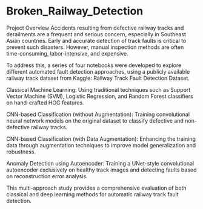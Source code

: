 # Broken_Railway_Detection
Project Overview
Accidents resulting from defective railway tracks and derailments are a frequent and serious concern, especially in Southeast Asian countries. Early and accurate detection of track faults is critical to prevent such disasters. However, manual inspection methods are often time-consuming, labor-intensive, and expensive.

To address this, a series of four notebooks were developed to explore different automated fault detection approaches, using a publicly available railway track dataset from Kaggle:
Railway Track Fault Detection Dataset.

Classical Machine Learning:
Using traditional techniques such as Support Vector Machine (SVM), Logistic Regression, and Random Forest classifiers on hand-crafted HOG features.

CNN-based Classification (without Augmentation): Training convolutional neural network models on the original dataset to classify defective and non-defective railway tracks.

CNN-based Classification (with Data Augmentation): Enhancing the training data through augmentation techniques to improve model generalization and robustness.

Anomaly Detection using Autoencoder: Training a UNet-style convolutional autoencoder exclusively on healthy track images and detecting faults based on reconstruction error analysis.

This multi-approach study provides a comprehensive evaluation of both classical and deep learning methods for automatic railway track fault detection.

